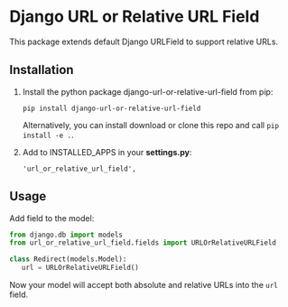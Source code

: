 # Django URL or Relative URL Field

This package extends default Django URLField to support relative URLs.


## Installation

1. Install the python package django-url-or-relative-url-field from pip:

    ``pip install django-url-or-relative-url-field``

    Alternatively, you can install download or clone this repo and call ``pip install -e .``.
  
2. Add to INSTALLED_APPS in your **settings.py**:

    `'url_or_relative_url_field',`
  
## Usage  
  
Add field to the model:

```python
from django.db import models
from url_or_relative_url_field.fields import URLOrRelativeURLField

class Redirect(models.Model):
   url = URLOrRelativeURLField()
```

Now your model will accept both absolute and relative URLs into the ``url`` field.
